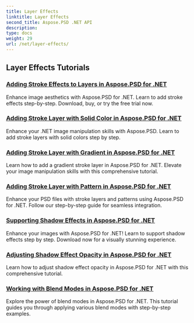 ```yaml
---
title: Layer Effects
linktitle: Layer Effects
second_title: Aspose.PSD .NET API
description: 
type: docs
weight: 29
url: /net/layer-effects/
---
```


## Layer Effects Tutorials
### [Adding Stroke Effects to Layers in Aspose.PSD for .NET](./adding-stroke-effects/)
Enhance image aesthetics with Aspose.PSD for .NET. Learn to add stroke effects step-by-step. Download, buy, or try the free trial now.
### [Adding Stroke Layer with Solid Color in Aspose.PSD for .NET](./adding-stroke-layer-solid-color/)
Enhance your .NET image manipulation skills with Aspose.PSD. Learn to add stroke layers with solid colors step by step.
### [Adding Stroke Layer with Gradient in Aspose.PSD for .NET](./adding-stroke-layer-gradient/)
Learn how to add a gradient stroke layer in Aspose.PSD for .NET. Elevate your image manipulation skills with this comprehensive tutorial.
### [Adding Stroke Layer with Pattern in Aspose.PSD for .NET](./adding-stroke-layer-pattern/)
Enhance your PSD files with stroke layers and patterns using Aspose.PSD for .NET. Follow our step-by-step guide for seamless integration.
### [Supporting Shadow Effects in Aspose.PSD for .NET](./supporting-shadow-effects/)
Enhance your images with Aspose.PSD for .NET! Learn to support shadow effects step by step. Download now for a visually stunning experience.
### [Adjusting Shadow Effect Opacity in Aspose.PSD for .NET](./adjusting-shadow-effect-opacity/)
Learn how to adjust shadow effect opacity in Aspose.PSD for .NET with this comprehensive tutorial.
### [Working with Blend Modes in Aspose.PSD for .NET](./working-with-blend-modes/)
Explore the power of blend modes in Aspose.PSD for .NET. This tutorial guides you through applying various blend modes with step-by-step examples.